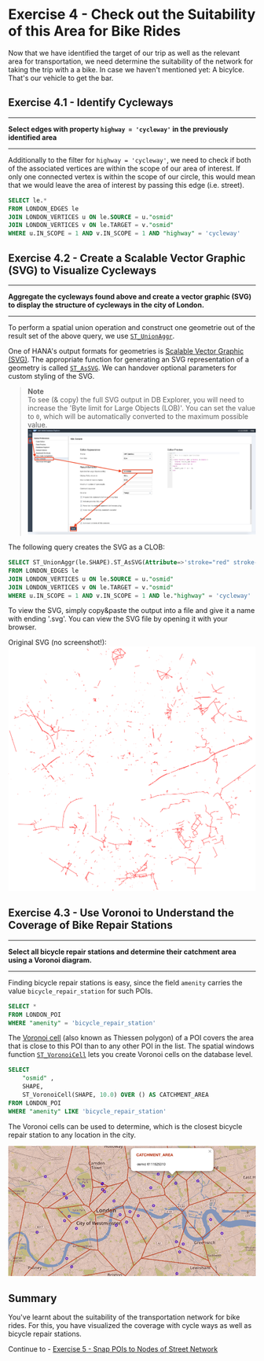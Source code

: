 # Exercise 4 - Check out the Suitability of this Area for Bike Rides

Now that we have identified the target of our trip as well as the relevant area for transportation, we need determine the suitability of the network for taking the trip with a a bike. In case we haven't mentioned yet: A bicylce. That's our vehicle to get the bar.

## Exercise 4.1 - Identify Cycleways <a name="subex1"></a>
---
**Select edges with property `highway = 'cycleway'` in the previously identified area**

---

Additionally to the filter for `highway = 'cycleway'`, we need to check if both of the associated vertices are within the scope of our area of interest. If only one connected vertex is within the scope of our circle, this would mean that we would leave the area of interest by passing this edge (i.e. street).

```sql
SELECT le.* 
FROM LONDON_EDGES le 
JOIN LONDON_VERTICES u ON le.SOURCE = u."osmid" 
JOIN LONDON_VERTICES v ON le.TARGET = v."osmid" 
WHERE u.IN_SCOPE = 1 AND v.IN_SCOPE = 1 AND "highway" = 'cycleway'
```

## Exercise 4.2 - Create a Scalable Vector Graphic (SVG) to Visualize Cycleways <a name="subex2"></a>
---
**Aggregate the cycleways found above and create a vector graphic (SVG) to display the structure of cycleways in the city of London.**

---

To perform a spatial union operation and construct one geometrie out of the result set of the above query, we use [`ST_UnionAggr`](https://help.sap.com/viewer/bc9e455fe75541b8a248b4c09b086cf5/2020_03_QRC/en-US/601aa9fb93e241af96faafcb8f01b12e.html).

One of HANA's output formats for geometries is [Scalable Vector Graphic (SVG)](https://en.wikipedia.org/wiki/Scalable_Vector_Graphics). The appropriate function for generating an SVG representation of a geometry is called [`ST_AsSVG`](https://help.sap.com/viewer/bc9e455fe75541b8a248b4c09b086cf5/2020_03_QRC/en-US/ef447b3e0a964cd5bbe82074f4225f84.html). We can handover optional parameters for custom styling of the SVG.

> **Note**<br>
> To see (& copy) the full SVG output in DB Explorer, you will need to increase the 'Byte limit for Large Objects (LOB)'. You can set the value to `0`, which will be automatically converted to the maximum possible value.
> ![](images/byte_limit.png)

The following query creates the SVG as a CLOB:
```sql
SELECT ST_UnionAggr(le.SHAPE).ST_AsSVG(Attribute=>'stroke="red" stroke-width="0.1%"')
FROM LONDON_EDGES le 
JOIN LONDON_VERTICES u ON le.SOURCE = u."osmid" 
JOIN LONDON_VERTICES v ON le.TARGET = v."osmid" 
WHERE u.IN_SCOPE = 1 AND v.IN_SCOPE = 1 AND le."highway" = 'cycleway'
```

To view the SVG, simply copy&paste the output into a file and give it a name with ending '.svg'. You can view the SVG file by opening it with your browser.

Original SVG (no screenshot!):
![](images/cycle_ways.svg)

## Exercise 4.3 - Use Voronoi to Understand the Coverage of Bike Repair Stations <a name="subex3"></a>
---
**Select all bicycle repair stations and determine their catchment area using a Voronoi diagram.**

---

Finding bicycle repair stations is easy, since the field `amenity` carries the value `bicycle_repair_station` for such POIs.

```sql
SELECT *
FROM LONDON_POI
WHERE "amenity" = 'bicycle_repair_station'
```

The [Voronoi cell](https://en.wikipedia.org/wiki/Voronoi_diagram) (also known as Thiessen polygon) of a POI covers the area that is close to this POI than to any other POI in the list. The spatial windows function [`ST_VoronoiCell`](https://help.sap.com/viewer/bc9e455fe75541b8a248b4c09b086cf5/2020_03_QRC/en-US/901a780341dc41c5b4c2e8c58975d2af.html) lets you create Voronoi cells on the database level.

```sql
SELECT
	"osmid" ,
    SHAPE,
	ST_VoronoiCell(SHAPE, 10.0) OVER () AS CATCHMENT_AREA
FROM LONDON_POI 
WHERE "amenity" LIKE 'bicycle_repair_station'
```

The Voronoi cells can be used to determine, which is the closest bicycle repair station to any location in the city.

![](images/voronoi.png)

## Summary

You've learnt about the suitability of the transportation network for bike rides. For this, you have visualized the coverage with cycle ways as well as bicycle repair stations.

Continue to - [Exercise 5 - Snap POIs to Nodes of Street Network](../ex5/README.md)